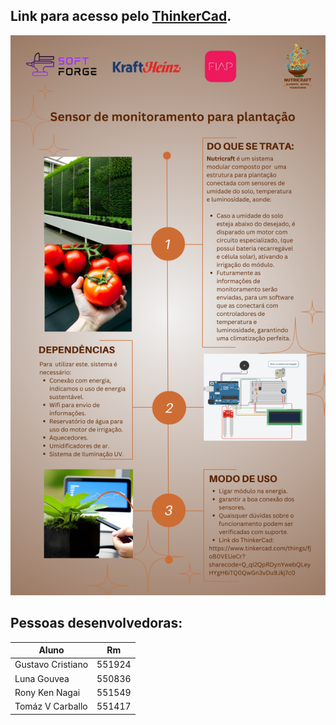 ## Link para acesso pelo [ThinkerCad](https://www.tinkercad.com/things/fjoB0VEUeCr?sharecode=Q_qI2QpRDynYwebQLeyHYgH6iTQ0QwGn3vDu9Jkj7c0).
<img src="./img/readme.png" width="1200" alt="README con informações referentes ao projeto">

## Pessoas desenvolvedoras:

| Aluno  | Rm |
| ----------------- | ------------- |
| Gustavo Cristiano | 551924  |
| Luna Gouvea  | 550836  |
| Rony Ken Nagai  | 551549  |
| Tomáz V Carballo | 551417  |



